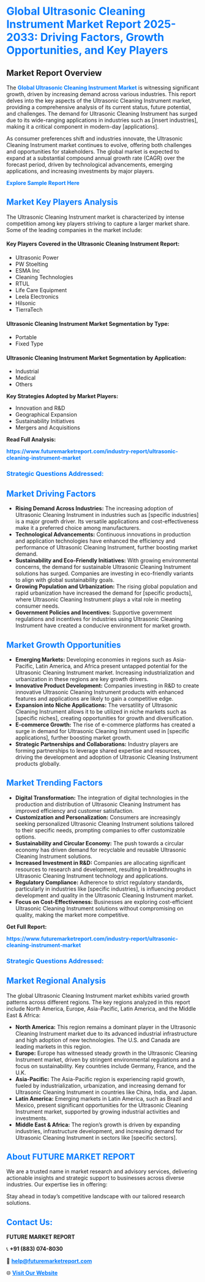 <h1 style="color: #007BFF;">Global Ultrasonic Cleaning Instrument Market Report 2025-2033: Driving Factors, Growth Opportunities, and Key Players</h1>

<section id="overview">
<h2>Market Report Overview</h2>
<p>The <a href="https://www.futuremarketreport.com/industry-report/ultrasonic-cleaning-instrument-market" style="color: #007BFF; text-decoration: none;"><strong>Global Ultrasonic Cleaning Instrument Market</strong></a> is witnessing significant growth, driven by increasing demand across various industries. This report delves into the key aspects of the Ultrasonic Cleaning Instrument market, providing a comprehensive analysis of its current status, future potential, and challenges. The demand for Ultrasonic Cleaning Instrument has surged due to its wide-ranging applications in industries such as [insert industries], making it a critical component in modern-day [applications].</p>
<p>As consumer preferences shift and industries innovate, the Ultrasonic Cleaning Instrument market continues to evolve, offering both challenges and opportunities for stakeholders. The global market is expected to expand at a substantial compound annual growth rate (CAGR) over the forecast period, driven by technological advancements, emerging applications, and increasing investments by major players.</p>
</section>

<section id="overview">
<p><a href="https://www.futuremarketreport.com/request-sample/reportId=59488" style="color: #007BFF; text-decoration: none;"><strong>Explore Sample Report Here</strong></a></p>
</section>

<section id="key-players">
<h2 style="color: #007BFF;">Market Key Players Analysis</h2>
<p>The Ultrasonic Cleaning Instrument market is characterized by intense competition among key players striving to capture a larger market share. Some of the leading companies in the market include:</p>
<h4>Key Players Covered in the Ultrasonic Cleaning Instrument Report:</h4>
<ul><li>Ultrasonic Power</li><li>PW Stoelting</li><li>ESMA Inc</li><li>Cleaning Technologies</li><li>RTUL</li><li>Life Care Equipment</li><li>Leela Electronics</li><li>Hilsonic</li><li>TierraTech</li></ul>
<h4>Ultrasonic Cleaning Instrument Market Segmentation by Type:</h4>
<ul><li>Portable</li><li>Fixed Type</li></ul>

<h4>Ultrasonic Cleaning Instrument Market Segmentation by Application:</h4>
<ul><li>Industrial</li><li>Medical</li><li>Others</li></ul>
<p><strong>Key Strategies Adopted by Market Players:</strong></p>
<ul>
<li>Innovation and R&D</li>
<li>Geographical Expansion</li>
<li>Sustainability Initiatives</li>
<li>Mergers and Acquisitions</li>
</ul>
</section>

<section>
<p><strong>Read Full Analysis: </strong></p><a href="https://www.futuremarketreport.com/industry-report/ultrasonic-cleaning-instrument-market" style="color: #007BFF; text-decoration: none;"><strong>https://www.futuremarketreport.com/industry-report/ultrasonic-cleaning-instrument-market</strong></a>
<h3 style="color: #007BFF;">Strategic Questions Addressed:</h3>
</section>

<section id="driving-factors">
<h2 style="color: #007BFF;">Market Driving Factors</h2>
<ul>
<li><strong>Rising Demand Across Industries:</strong> The increasing adoption of Ultrasonic Cleaning Instrument in industries such as [specific industries] is a major growth driver. Its versatile applications and cost-effectiveness make it a preferred choice among manufacturers.</li>
<li><strong>Technological Advancements:</strong> Continuous innovations in production and application technologies have enhanced the efficiency and performance of Ultrasonic Cleaning Instrument, further boosting market demand.</li>
<li><strong>Sustainability and Eco-Friendly Initiatives:</strong> With growing environmental concerns, the demand for sustainable Ultrasonic Cleaning Instrument solutions has surged. Companies are investing in eco-friendly variants to align with global sustainability goals.</li>
<li><strong>Growing Population and Urbanization:</strong> The rising global population and rapid urbanization have increased the demand for [specific products], where Ultrasonic Cleaning Instrument plays a vital role in meeting consumer needs.</li>
<li><strong>Government Policies and Incentives:</strong> Supportive government regulations and incentives for industries using Ultrasonic Cleaning Instrument have created a conducive environment for market growth.</li>
</ul>
</section>

<section id="growth-opportunities">
<h2 style="color: #007BFF;">Market Growth Opportunities</h2>
<ul>
<li><strong>Emerging Markets:</strong> Developing economies in regions such as Asia-Pacific, Latin America, and Africa present untapped potential for the Ultrasonic Cleaning Instrument market. Increasing industrialization and urbanization in these regions are key growth drivers.</li>
<li><strong>Innovative Product Development:</strong> Companies investing in R&D to create innovative Ultrasonic Cleaning Instrument products with enhanced features and applications are likely to gain a competitive edge.</li>
<li><strong>Expansion into Niche Applications:</strong> The versatility of Ultrasonic Cleaning Instrument allows it to be utilized in niche markets such as [specific niches], creating opportunities for growth and diversification.</li>
<li><strong>E-commerce Growth:</strong> The rise of e-commerce platforms has created a surge in demand for Ultrasonic Cleaning Instrument used in [specific applications], further boosting market growth.</li>
<li><strong>Strategic Partnerships and Collaborations:</strong> Industry players are forming partnerships to leverage shared expertise and resources, driving the development and adoption of Ultrasonic Cleaning Instrument products globally.</li>
</ul>
</section>

<section id="trending-factors">
<h2 style="color: #007BFF;">Market Trending Factors</h2>
<ul>
<li><strong>Digital Transformation:</strong> The integration of digital technologies in the production and distribution of Ultrasonic Cleaning Instrument has improved efficiency and customer satisfaction.</li>
<li><strong>Customization and Personalization:</strong> Consumers are increasingly seeking personalized Ultrasonic Cleaning Instrument solutions tailored to their specific needs, prompting companies to offer customizable options.</li>
<li><strong>Sustainability and Circular Economy:</strong> The push towards a circular economy has driven demand for recyclable and reusable Ultrasonic Cleaning Instrument solutions.</li>
<li><strong>Increased Investment in R&D:</strong> Companies are allocating significant resources to research and development, resulting in breakthroughs in Ultrasonic Cleaning Instrument technology and applications.</li>
<li><strong>Regulatory Compliance:</strong> Adherence to strict regulatory standards, particularly in industries like [specific industries], is influencing product development and quality in the Ultrasonic Cleaning Instrument market.</li>
<li><strong>Focus on Cost-Effectiveness:</strong> Businesses are exploring cost-efficient Ultrasonic Cleaning Instrument solutions without compromising on quality, making the market more competitive.</li>
</ul>
</section>

<section>
<p><strong>Get Full Report: </strong></p><a href="https://www.futuremarketreport.com/industry-report/ultrasonic-cleaning-instrument-market" style="color: #007BFF; text-decoration: none;"><strong>https://www.futuremarketreport.com/industry-report/ultrasonic-cleaning-instrument-market</strong></a>
<h3 style="color: #007BFF;">Strategic Questions Addressed:</h3>
</section>


<section id="regional-analysis">
<h2 style="color: #007BFF;">Market Regional Analysis</h2>
<p>The global Ultrasonic Cleaning Instrument market exhibits varied growth patterns across different regions. The key regions analyzed in this report include North America, Europe, Asia-Pacific, Latin America, and the Middle East & Africa:</p>
<ul>
<li><strong>North America:</strong> This region remains a dominant player in the Ultrasonic Cleaning Instrument market due to its advanced industrial infrastructure and high adoption of new technologies. The U.S. and Canada are leading markets in this region.</li>
<li><strong>Europe:</strong> Europe has witnessed steady growth in the Ultrasonic Cleaning Instrument market, driven by stringent environmental regulations and a focus on sustainability. Key countries include Germany, France, and the U.K.</li>
<li><strong>Asia-Pacific:</strong> The Asia-Pacific region is experiencing rapid growth, fueled by industrialization, urbanization, and increasing demand for Ultrasonic Cleaning Instrument in countries like China, India, and Japan.</li>
<li><strong>Latin America:</strong> Emerging markets in Latin America, such as Brazil and Mexico, present significant opportunities for the Ultrasonic Cleaning Instrument market, supported by growing industrial activities and investments.</li>
<li><strong>Middle East & Africa:</strong> The region’s growth is driven by expanding industries, infrastructure development, and increasing demand for Ultrasonic Cleaning Instrument in sectors like [specific sectors].</li>
</ul>
</section>

<footer>
<h2 style="color: #007BFF;">About FUTURE MARKET REPORT</h2>
<p>We are a trusted name in market research and advisory services, delivering actionable insights and strategic support to businesses across diverse industries. Our expertise lies in offering:</p>

<p>Stay ahead in today’s competitive landscape with our tailored research solutions.</p>

<h2 style="color: #007BFF;">Contact Us:</h2>
<p><strong>FUTURE MARKET REPORT</strong></p>
<p>📞 <strong>+91 (883) 074-8030</strong></p>
<p>📧 <strong><a href="mailto:help@futuremarketreport.com" style="color: #007BFF;">help@futuremarketreport.com</a></strong></p>
<p>🌐 <strong><a href="https://www.futuremarketreport.com/" style="color: #007BFF;">Visit Our Website</a></strong></p>
</footer>